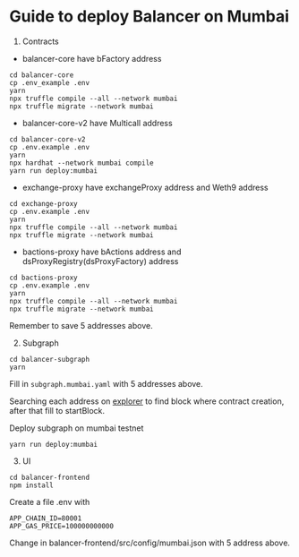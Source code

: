 # Guide to deploy Balancer on Mumbai

1. Contracts

- balancer-core have bFactory address

```
cd balancer-core
cp .env_example .env
yarn
npx truffle compile --all --network mumbai
npx truffle migrate --network mumbai
```

- balancer-core-v2 have Multicall address

```
cd balancer-core-v2
cp .env.example .env
yarn
npx hardhat --network mumbai compile
yarn run deploy:mumbai
```

- exchange-proxy have exchangeProxy address and Weth9 address

```
cd exchange-proxy
cp .env.example .env
yarn
npx truffle compile --all --network mumbai
npx truffle migrate --network mumbai
```

- bactions-proxy have bActions address and dsProxyRegistry(dsProxyFactory) address

```
cd bactions-proxy
cp .env.example .env
yarn
npx truffle compile --all --network mumbai
npx truffle migrate --network mumbai
```

Remember to save 5 addresses above.

2. Subgraph

```
cd balancer-subgraph
yarn
```

Fill in `subgraph.mumbai.yaml` with 5 addresses above.

Searching each address on [explorer](https://explorer-mumbai.maticvigil.com) to find block where contract creation, after that fill to startBlock.

Deploy subgraph on mumbai testnet

```
yarn run deploy:mumbai
```

3. UI

```
cd balancer-frontend
npm install
```

Create a file .env with

```
APP_CHAIN_ID=80001
APP_GAS_PRICE=100000000000
```

Change in balancer-frontend/src/config/mumbai.json with 5 address above.
